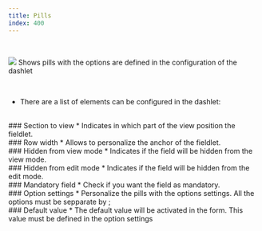 ```yaml
---
title: Pills
index: 400
---
```


    
<br />

<img src="/static/images/icons/pills.png" /> Shows pills with the options are defined in the configuration of the dashlet

<br />

* There are a list of elements can be configured in the dashlet:

<br />
### Section to view
* Indicates in which part of the view position the fieldlet.

<br />
### Row width
* Allows to personalize the anchor of the fieldlet.

<br />
### Hidden from view mode
* Indicates if the field will be hidden from the view mode.

<br />
### Hidden from edit mode
* Indicates if the field will be hidden from the edit mode.

<br />
### Mandatory field
* Check if you want the field as mandatory.

<br />
### Option settings
* Personalize the pills with the options settings. All the options must be sepparate by ;

<br />
### Default value
* The default value will be activated in the form. This value must be defined in the option settings

